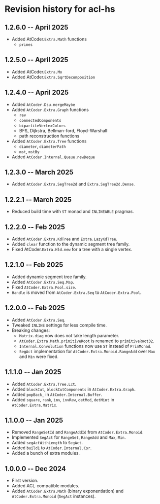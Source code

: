 # Revision history for acl-hs

## 1.2.6.0 -- April 2025

- Added AtCoder.`Extra.Math` functions
  - `primes`

## 1.2.5.0 -- April 2025

- Added AtCoder.`Extra.Mo`
- Added AtCoder.`Extra.SqrtDecomposition`

## 1.2.4.0 -- April 2025

- Added `AtCoder.Dsu.mergeMaybe`
- Added `AtCoder.Extra.Graph` functions
  - `rev`
  - `connectedComponents`
  - `bipartiteVertexColors`
  - BFS, Dijkstra, Bellman–ford, Floyd–Warshall
  - path reconstruction functions
- Added `AtCoder.Extra.Tree` functions
  - `diameter`, `diameterPath`
  - `mst`, `mstBy`
- Added `AtCoder.Internal.Queue.newDeque`

## 1.2.3.0 -- March 2025

- Added `AtCoder.Extra.SegTree2d` and `Extra.SegTree2d.Dense`.

## 1.2.2.1 -- March 2025

- Reduced build time with `ST` monad and `INLINEABLE` pragmas.

## 1.2.2.0 -- Feb 2025

- Added `AtCoder.Extra.KdTree` and `Extra.LazyKdTree`.
- Added `clear` function to the dynamic segment tree family.
- Fixed AtCoder.`Extra.Hld.new` for a tree with a single vertex.

## 1.2.1.0 -- Feb 2025

- Added dynamic segment tree family.
- Added `AtCoder.Extra.Seq.Map`.
- Fixed `AtCoder.Extra.Pool.size`.
- `Handle` is moved from `AtCoder.Extra.Seq` to `AtCoder.Extra.Pool`.

## 1.2.0.0 -- Feb 2025

- Added `AtCoder.Extra.Seq`.
- Tweaked `INLINE` settings for less compile time.
- Breaking changes:
  - `Matrix.diag` now does not take length parameter.
  - `AtCoder.Extra.Math.primitiveRoot` is renamed to `primitiveRoot32`.
  - `Internal.Convolution` functions now use `ST` instead of `PrimMonad`.
  - `SegAct` implementation for `AtCoder.Extra.Monoid.RangeAdd` over `Max` and `Min` were fixed.

## 1.1.1.0 -- Jan 2025

- Added `AtCoder.Extra.Tree.Lct`.
- Added `blockCut`, `blockCutComponents` in `AtCoder.Extra.Graph`.
- Added `popBack_` in `AtCoder.Internal.Buffer`.
- Added `square`, `rank`, `inv`, `invRaw`, `detMod`, `detMint` in `AtCoder.Extra.Matrix`.

## 1.1.0.0 -- Jan 2025

- Removed `RangeSetId` and `RangeAddId` from `AtCoder.Extra.Monoid`.
- Implemented `SegAct` for `RangeSet`, `RangeAdd` and `Max`, `Min`.
- Added `segActWithLength` to `SegAct`.
- Added `build1` to `AtCoder.Internal.Csr`.
- Added a bunch of extra modules.

## 1.0.0.0 -- Dec 2024

- First version.
- Added ACL-compatible modules.
- Added `AtCoder.Extra.Math` (binary exponentiation) and `AtCoder.Extra.Monoid` (`SegAct` instances).

